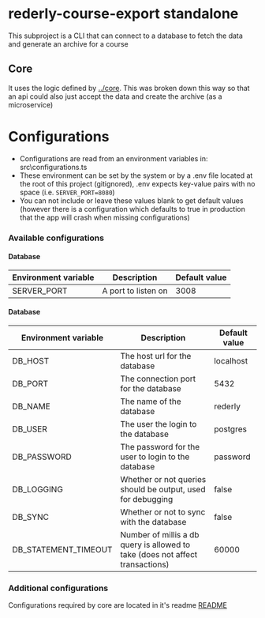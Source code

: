 # rederly-course-export standalone
This subproject is a CLI that can connect to a database to fetch the data and generate an archive for a course

## Core
It uses the logic defined by [../core](../core). This was broken down this way so that an api could also just accept the data and create the archive (as a microservice)


# Configurations
* Configurations are read from an environment variables in: src\configurations.ts
* These environment can be set by the system or by a .env file located at the root of this project (gitignored), .env expects key-value pairs with no space (i.e. `SERVER_PORT=8080`)
* You can not include or leave these values blank to get default values (however there is a configuration which defaults to true in production that the app will crash when missing configurations)

### Available configurations

#### Database
| Environment variable | Description | Default value |
| --- | --- | --- |
| SERVER_PORT | A port to listen on | 3008 |

#### Database
| Environment variable | Description | Default value |
| --- | --- | --- |
| DB_HOST | The host url for the database | localhost |
| DB_PORT | The connection port for the database | 5432 |
| DB_NAME | The name of the database | rederly |
| DB_USER | The user the login to the database | postgres |
| DB_PASSWORD | The password for the user to login to the database | password |
| DB_LOGGING | Whether or not queries should be output, used for debugging | false |
| DB_SYNC | Whether or not to sync with the database | false |
| DB_STATEMENT_TIMEOUT | Number of millis a db query is allowed to take (does not affect transactions) | 60000 |

### Additional configurations
Configurations required by core are located in it's readme [README](../core/README.MD)